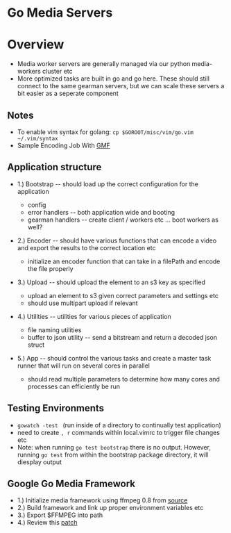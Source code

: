 Go Media Servers
=

Overview
=

-	Media worker servers are generally managed via our python media-workers cluster etc
-	More optimized tasks are built in go and go here. These should still connect to the same gearman servers, but we can scale these servers a bit easier as a seperate component

Notes
-

-	To enable vim syntax for golang: `cp $GOROOT/misc/vim/go.vim ~/.vim/syntax`
-	Sample Encoding Job With [GMF](https://code.google.com/p/gmf/source/browse/gmf/Demultiplexer.go)

Application structure
-

-	1.) Bootstrap -- should load up the correct configuration for the application
	
	-	config
	-	error handlers -- both application wide and booting 
	-	gearman handlers -- create client / workers etc ... boot workers as well?

-	2.) Encoder -- should have various functions that can encode a video and export the results to the correct location etc
	
	-	initialize an encoder function that can take in a filePath and encode the file properly
	
-	3.) Upload -- should upload the element to an s3 key as specified 

	-	upload an element to s3 given correct parameters and settings etc
	-	should use multipart upload if relevant

-	4.) Utilities -- utilities for various pieces of application

	-	file naming utilities
	-	buffer to json utility -- send a bitstream and return a decoded json struct

-	5.) App -- should control the various tasks and create a master task runner that will run on several cores in parallel 
	
	-	should read multiple parameters to determine how many cores and processes can efficiently be run 

Testing Environments 
-


-	`gowatch -test ` (run inside of a directory to continually test application)
-	need to create `, r` commands within local.vimrc to trigger file changes etc 
-	Note: when running `go test bootstrap` there is no output. However, running `go test` from within the bootstrap package directory, it will diesplay output

Google Go Media Framework
-

-	1.) Initialize media framework using ffmpeg 0.8 from [source](http://www.ffmpeg.org/releases/ffmpeg-0.8.1.tar.bz2)
-	2.) Build framework and link up proper environment variables etc 
-	3.) Export $FFMPEG into path
-	4.) Review this [patch](https://github.com/3d0c/gmf/tree/master/gmf)



















